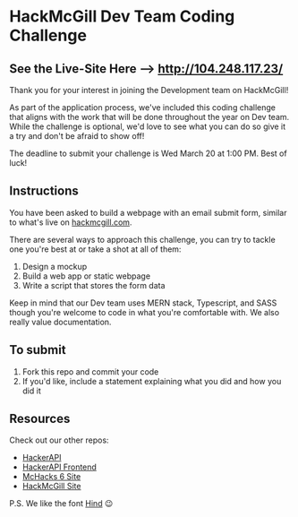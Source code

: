 # HackMcGill Dev Team Coding Challenge

## See the Live-Site Here --> http://104.248.117.23/

Thank you for your interest in joining the Development team on HackMcGill!

As part of the application process, we've included this coding challenge that aligns with the work that will be done throughout the year on Dev team. While the challenge is optional, we'd love to see what you can do so give it a try and don't be afraid to show off!

The deadline to submit your challenge is Wed March 20 at 1:00 PM. Best of luck!

## Instructions

You have been asked to build a webpage with an email submit form, similar to what's live on [hackmcgill.com](https://hackmcgill.com). 

There are several ways to approach this challenge, you can try to tackle one you're best at or take a shot at all of them:
1. Design a mockup
2. Build a web app or static webpage
3. Write a script that stores the form data

Keep in mind that our Dev team uses MERN stack, Typescript, and SASS though you're welcome to code in what you're comfortable with. We also really value documentation.

## To submit

1. Fork this repo and commit your code
2. If you'd like, include a statement explaining what you did and how you did it

## Resources

Check out our other repos:
- [HackerAPI](https://github.com/hackmcgill/hackerAPI)
- [HackerAPI Frontend](https://github.com/hackmcgill/hackerAPI-frontend)
- [McHacks 6 Site](https://github.com/hackmcgill/mchacks6)
- [HackMcGill Site](https://github.com/hackmcgill/hackmcgill)

P.S. We like the font [Hind](https://fonts.google.com/specimen/Hind) 😉
